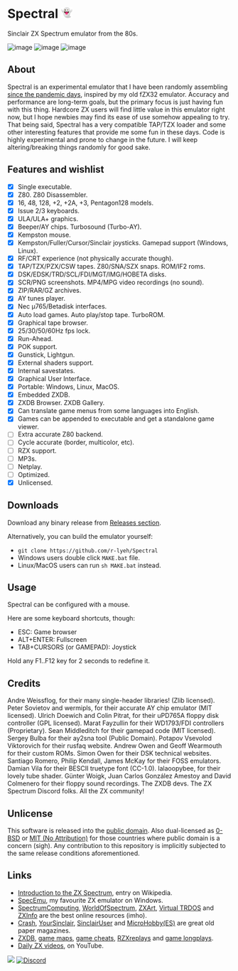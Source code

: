 # Spectral <img src="../src/res/img/noto_1f47b.png" width="5%" height="5%" />
Sinclair ZX Spectrum emulator from the 80s.

![image](https://github.com/r-lyeh/Spectral/assets/35402248/8d8ee594-fafd-4538-993f-9840bf9fc245)
![image](https://github.com/r-lyeh/Spectral/assets/35402248/c1257c88-56c0-4325-926a-b0cbf8b19ae5)
![image](https://github.com/r-lyeh/Spectral/assets/35402248/99bc9b7a-aa8e-421b-bd8b-8556a4d0dfcb)

## About
Spectral is an experimental emulator that I have been randomly assembling [since the pandemic days](https://twitter.com/r_rlyeh/status/1280964279903158273), inspired by my old fZX32 emulator. Accuracy and performance are long-term goals, but the primary focus is just having fun with this thing. Hardcore ZX users will find little value in this emulator right now, but I hope newbies may find its ease of use somehow appealing to try.
That being said, Spectral has a very compatible TAP/TZX loader and some other interesting features that provide me some fun in these days.
Code is highly experimental and prone to change in the future. I will keep altering/breaking things randomly for good sake.

## Features and wishlist
- [x] Single executable.
- [x] Z80. Z80 Disassembler.
- [x] 16, 48, 128, +2, +2A, +3, Pentagon128 models.
- [x] Issue 2/3 keyboards.
- [x] ULA/ULA+ graphics.
- [x] Beeper/AY chips. Turbosound (Turbo-AY).
- [x] Kempston mouse. <!-- @todo: AMX mouse.-->
- [x] Kempston/Fuller/Cursor/Sinclair joysticks. Gamepad support (Windows, Linux). <!-- @todo: invert joystick/mouse axes/buttons -->
- [x] RF/CRT experience (not physically accurate though).
- [x] TAP/TZX/PZX/CSW tapes. Z80/SNA/SZX snaps. ROM/IF2 roms.
- [x] DSK/EDSK/TRD/SCL/FDI/MGT/IMG/HOBETA disks.
- [x] SCR/PNG screenshots. MP4/MPG video recordings (no sound). <!-- @todo: ulaplus screenshots -->
- [x] ZIP/RAR/GZ archives.
- [x] AY tunes player.
- [x] Nec µ765/Betadisk interfaces.
- [x] Auto load games. Auto play/stop tape. TurboROM.
- [x] Graphical tape browser.
- [x] 25/30/50/60Hz fps lock.
- [x] Run-Ahead.
- [x] POK support. <!-- @todo: cheats finder; useful? --> 
- [x] Gunstick, Lightgun. <!-- Cheetah Defender Lightgun, Magnum Light Phaser, Stack Light Rifle -->
- [x] External shaders support.
- [x] Internal savestates.
- [x] Graphical User Interface.
- [x] Portable: Windows, Linux, MacOS.
- [x] Embedded ZXDB.
- [x] ZXDB Browser. ZXDB Gallery. <!-- @todo: 3d tape cases. -->
- [x] Can translate game menus from some languages into English.
- [x] Games can be appended to executable and get a standalone game viewer.
- [ ] Extra accurate Z80 backend. <!-- @todo: contended mem, contended ports, memptr, snow, Q, floating bus (+2a/+3) -->
- [ ] Cycle accurate (border, multicolor, etc).
- [ ] RZX support. <!-- @todo: rzx loadsave http://ramsoft.bbk.org.omegahg.com/rzxform.html -->
- [ ] MP3s.
- [ ] Netplay.
- [ ] Optimized.
- [x] Unlicensed.

## Downloads
Download any binary release from [Releases section](https://github.com/r-lyeh/Spectral/releases).

Alternatively, you can build the emulator yourself:
- `git clone https://github.com/r-lyeh/Spectral`
- Windows users double click `MAKE.bat` file.
- Linux/MacOS users can run `sh MAKE.bat` instead.

## Usage
Spectral can be configured with a mouse.

Here are some keyboard shortcuts, though:
- ESC: Game browser
- ALT+ENTER: Fullscreen
- TAB+CURSORS (or GAMEPAD): Joystick

Hold any F1..F12 key for 2 seconds to redefine it.

## Credits
Andre Weissflog, for their many single-header libraries! (Zlib licensed). Peter Sovietov and wermipls, for their accurate AY chip emulator (MIT licensed). Ulrich Doewich and Colin Pitrat, for their uPD765A floppy disk controller (GPL licensed). Marat Fayzullin for their WD1793/FDI controllers (Proprietary). Sean Middleditch for their gamepad code (MIT licensed). Sergey Bulba for their ay2sna tool (Public Domain). Potapov Vsevolod Viktorovich for their rusfaq website. Andrew Owen and Geoff Wearmouth for their custom ROMs. Simon Owen for their DSK technical websites. Santiago Romero, Philip Kendall, James McKay for their FOSS emulators. Damian Vila for their BESCII truetype font (CC-1.0). lalaoopybee, for their lovely tube shader. Günter Woigk, Juan Carlos González Amestoy and David Colmenero for their floppy sound recordings. The ZXDB devs. The ZX Spectrum Discord folks. All the ZX community!

## Unlicense
This software is released into the [public domain](https://unlicense.org/). Also dual-licensed as [0-BSD](https://opensource.org/licenses/0BSD) or [MIT (No Attribution)](https://github.com/aws/mit-0) for those countries where public domain is a concern (sigh). Any contribution to this repository is implicitly subjected to the same release conditions aforementioned.

## Links
- [Introduction to the ZX Spectrum](https://en.wikipedia.org/wiki/ZX_Spectrum), entry on Wikipedia.
- [SpecEmu](https://specemu.zxe.io/), my favourite ZX emulator on Windows.
- [SpectrumComputing](https://spectrumcomputing.co.uk/), [WorldOfSpectrum](https://worldofspectrum.net/), [ZXArt](https://zxart.ee/), [Virtual TRDOS](https://vtrd.in/) and [ZXInfo](https://zxinfo.dk/) are the best online resources (imho).
- [Crash](https://archive.org/details/crash-magazine), [YourSinclair](https://archive.org/details/your-sinclair-magazine), [SinclairUser](https://archive.org/details/sinclair-user-magazine) and [MicroHobby(ES)](https://archive.org/details/microhobby-magazine) are great old paper magazines.
- [ZXDB](https://github.com/zxdb/ZXDB), [game maps](https://maps.speccy.cz/), [game cheats](https://www.the-tipshop.co.uk/), [RZX](https://worldofspectrum.net/RZXformat.html)[replays](https://www.rzxarchive.co.uk/) and [game longplays](https://www.youtube.com/@rzxarchive).
- [Daily ZX videos](https://www.youtube.com/results?search_query=zx+spectrum&sp=CAI%253D), on YouTube.

[![](https://github.com/r-lyeh/Spectral/actions/workflows/build.yml/badge.svg)](https://github.com/r-lyeh/Spectral/actions/workflows/build.yml) <a href="https://discord.gg/UpB7nahEFU"><img alt="Discord" src="https://img.shields.io/discord/354670964400848898?color=5865F2&label=Chat&logo=discord&logoColor=white"/></a>
